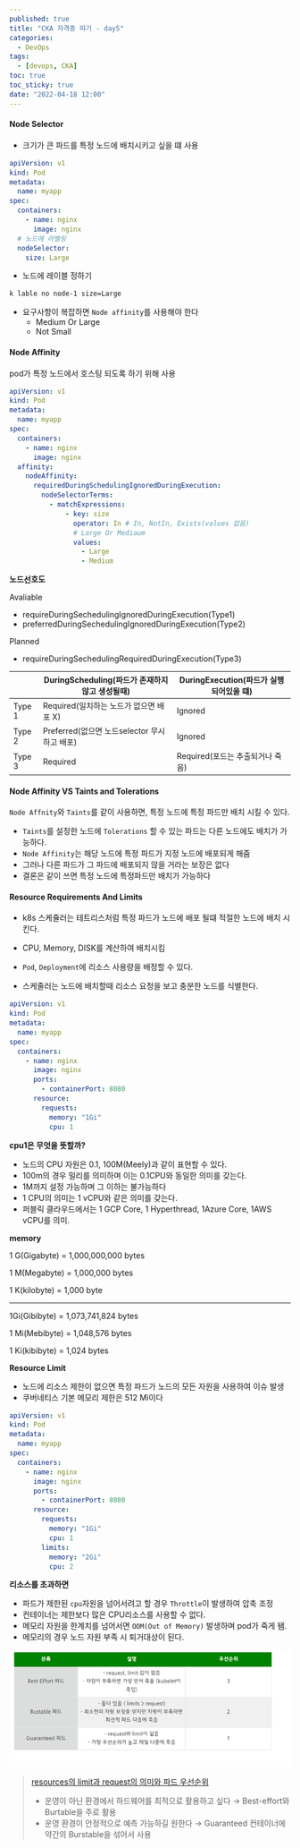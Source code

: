 ```yaml
---
published: true
title: "CKA 자격증 따기 - day5"
categories:
  - DevOps
tags:
  - [devops, CKA]
toc: true
toc_sticky: true
date: "2022-04-18 12:00"
---
```


#### Node Selector

* 크기가 큰 파드를 특정 노드에 배치시키고 싶을 떄 사용

```yaml
apiVersion: v1
kind: Pod
metadata:
  name: myapp
spec:
  containers:
    - name: nginx
      image: nginx
  # 노드에 라벨링
  nodeSelector:
    size: Large
```

* 노드에 레이블 정하기

```bash
k lable no node-1 size=Large
```

* 요구사항이 복잡하면 `Node affinity`를 사용해야 한다
    * Medium Or Large
    * Not Small

#### Node Affinity

pod가 특정 노드에서 호스팅 되도록 하기 위해 사용

```yaml
apiVersion: v1
kind: Pod
metadata:
  name: myapp
spec:
  containers:
    - name: nginx
      image: nginx
  affinity:
    nodeAffinity:
      requiredDuringSchedulingIgnoredDuringExecution:
        nodeSelectorTerms:
          - matchExpressions:
              - key: size
                operator: In # In, NotIn, Exists(values 없음)
                # Large Or Mediaum 
                values:
                  - Large
                  - Medium
```

**노드선호도**

Avaliable

* requireDuringSechedulingIgnoredDuringExecution(Type1)
* preferredDuringSechedulingIgnoredDuringExecution(Type2)

Planned

* requireDuringSechedulingRequiredDuringExecution(Type3)

|        | DuringScheduling(파드가 존재하지않고 생성될때) | DuringExecution(파드가 실행되어있을 떄) |
| ------ | ---------------------------------------------- | --------------------------------------- |
| Type 1 | Required(일치하는 노드가 없으면 배포 X)        | Ignored                                 |
| Type 2 | Preferred(없으면 노드selector 무시하고 배포)   | Ignored                                 |
| Type 3 | Required                                       | Required(포드는 추출되거나 죽음)        |

#### Node Affinity VS Taints and Tolerations

`Node Affnity`와 `Taints`를 같이 사용하면, 특정 노드에 특정 파드만 배치 시킬 수 있다.

* `Taints`를 설정한 노드에 `Tolerations` 할 수 있는 파드는 다른 노드에도 배치가 가능하다.
* `Node Affinity`는 해당 노드에 특정 파드가 지정 노드에 배포되게 해줌
* 그러나 다른 파드가 그 파드에 배포되지 않을 거라는 보장은 없다
* 결론은 같이 쓰면 특정 노드에 특정파드만 배치가 가능하다

#### Resource Requirements And Limits

* k8s 스케쥴러는 테트리스처럼 특정 파드가 노드에 배포 될떄 적절한 노드에 배치 시킨다.
* CPU, Memory, DISK를 계산하여 배치시킴
* `Pod`, `Deployment`에 리소스 사용량을 배정할 수 있다.

* 스케줄러는 노드에 배치할때 리소스 요청을 보고 충분한 노드를 식별한다.

```yaml
apiVersion: v1
kind: Pod
metadata:
  name: myapp
spec:
  containers:
    - name: nginx
      image: nginx
      ports:
        - containerPort: 8080
      resource:
        requests:
          memory: "1Gi"
          cpu: 1
```

**cpu1은 무엇을 뜻할까?**

* 노드의 CPU 자원은 0.1, 100M(Meely)과 같이 표현할 수 있다.
* 100m의 경우 밀리를 의미하며 이는 0.1CPU와 동일한 의미를 갖는다.
* 1M까지 설정 가능하며 그 이하는 불가능하다
* 1 CPU의 의미는 1 vCPU와 같은 의미를 갖는다.
* 퍼블릭 클라우드에서는 1 GCP Core, 1 Hyperthread, 1Azure Core, 1AWS vCPU를 의미.

**memory**

1 G(Gigabyte) = 1,000,000,000 bytes

1 M(Megabyte) = 1,000,000 bytes

1 K(kilobyte) = 1,000 byte

----

1Gi(Gibibyte) = 1,073,741,824 bytes

1 Mi(Mebibyte) = 1,048,576 bytes

1 Ki(kibibyte) = 1,024 bytes

**Resource Limit**

* 노드에 리소스 제한이 없으면 특정 파드가 노드의 모든 자원을 사용하여 이슈 발생
* 쿠버네티스 기본 메모리 제한은 512 Mi이다

```yaml
apiVersion: v1
kind: Pod
metadata:
  name: myapp
spec:
  containers:
    - name: nginx
      image: nginx
      ports:
        - containerPort: 8080
      resource:
        requests:
          memory: "1Gi"
          cpu: 1
        limits:
          memory: "2Gi"
          cpu: 2
```

**리소스를 초과하면**

* 파드가 제한된 `cpu`자원을 넘어서려고 할 경우 `Throttle`이 발생하여 압축 조정
* 컨테이너는 제한보다 많은 CPU리소스를 사용할 수 없다.
* 메모리 자원을 한계치를 넘어서면 `OOM(Out of Memory)` 발생하며 pod가 죽게 됌.
* 메모리의 경우 노드 자원 부족 시 퇴거대상이 된다.

![image-20220418212315497](../../../assets/images/posts/2022-04-18-post-install-cka6/image-20220418212315497.png)

> [resources의 limit과 request의 의미와 파드 우선순위](https://devpouch.tistory.com/135)
>
> * 운영이 아닌 환경에서 하드웨어를 최적으로 활용하고 싶다 → Best-effort와 Burtable을 주로 활용
> *  운영 환경이 안정적으로 예측 가능하길 원한다 → Guaranteed 컨테이너에 약간의 Burstable을 섞어서 사용

